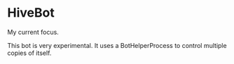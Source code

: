 # HiveBot

My current focus.

This bot is very experimental. It uses a BotHelperProcess to control multiple copies of itself. 
